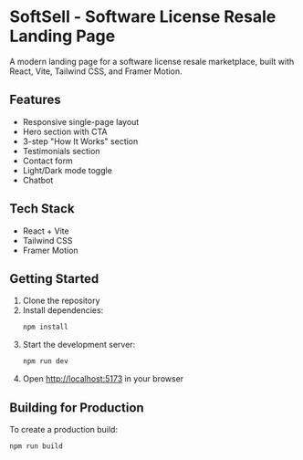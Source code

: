 # SoftSell - Software License Resale Landing Page

A modern landing page for a software license resale marketplace, built with React, Vite, Tailwind CSS, and Framer Motion.

## Features

- Responsive single-page layout
- Hero section with CTA
- 3-step "How It Works" section
- Testimonials section
- Contact form
- Light/Dark mode toggle
- Chatbot 

## Tech Stack

- React + Vite
- Tailwind CSS
- Framer Motion


## Getting Started

1. Clone the repository
2. Install dependencies:
   ```bash
   npm install
   ```
3. Start the development server:
   ```bash
   npm run dev
   ```
4. Open [http://localhost:5173](http://localhost:5173) in your browser

## Building for Production

To create a production build:

```bash
npm run build
```



